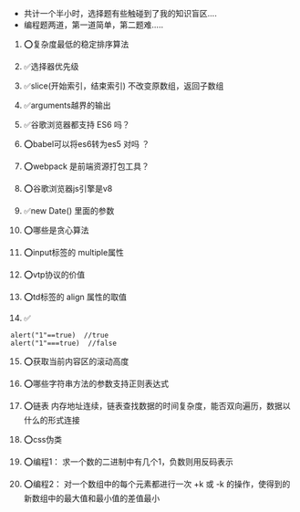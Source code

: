 - 共计一个半小时，选择题有些触碰到了我的知识盲区....
- 编程题两道，第一道简单，第二题难.....

1. ⭕复杂度最低的稳定排序算法

2. ✅选择器优先级 

3. ✅slice(开始索引，结束索引) 不改变原数组，返回子数组

4. ✅arguments越界的输出 

5. ✅谷歌浏览器都支持 ES6 吗？

6. ⭕babel可以将es6转为es5 对吗 ？

7. ⭕webpack 是前端资源打包工具？

8. ⭕谷歌浏览器js引擎是v8

9. ✅new Date() 里面的参数

10. ⭕哪些是贪心算法

11. ⭕input标签的 multiple属性

12. ⭕vtp协议的价值

13. ⭕td标签的 align 属性的取值

14. ✅
```
alert("1"==true)  //true
alert("1"===true)  //false
```
15. ⭕获取当前内容区的滚动高度

16. ⭕哪些字符串方法的参数支持正则表达式

17. ⭕链表 内存地址连续，链表查找数据的时间复杂度，能否双向遍历，数据以什么的形式连接

18. ⭕css伪类

19. ⭕编程1： 求一个数的二进制中有几个1，负数则用反码表示

20. ⭕编程2： 对一个数组中的每个元素都进行一次 +k 或 -k 的操作，使得到的新数组中的最大值和最小值的差值最小

